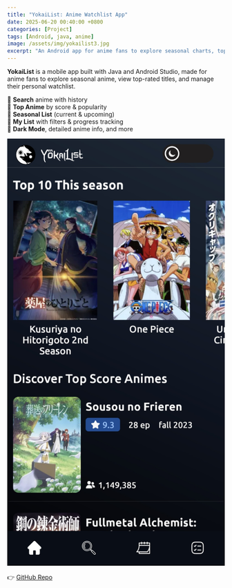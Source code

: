 ```yaml
---
title: "YokaiList: Anime Watchlist App"
date: 2025-06-20 00:40:00 +0800
categories: [Project]
tags: [Android, java, anime]
image: /assets/img/yokailist3.jpg
excerpt: "An Android app for anime fans to explore seasonal charts, top anime, and manage personal watchlists—built with Java and Android Studio."
---
```


**YokaiList** is a mobile app built with Java and Android Studio, made for anime fans to explore seasonal anime, view top-rated titles, and manage their personal watchlist.

🔹 **Search** anime with history  
🔹 **Top Anime** by score & popularity  
🔹 **Seasonal List** (current & upcoming)  
🔹 **My List** with filters & progress tracking  
🔹 **Dark Mode**, detailed anime info, and more

![YokaiList](/assets/img/yokailist.jpg)

👉 [GitHub Repo](https://github.com/sherylanastasyapalambang/YokaiList)
